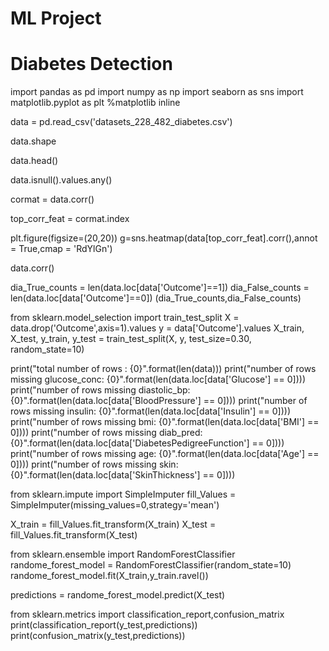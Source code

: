 # ML Project
# Diabetes Detection

import pandas as pd 
import numpy as np
import seaborn as sns
import matplotlib.pyplot as plt
%matplotlib inline

data = pd.read_csv('datasets_228_482_diabetes.csv')

data.shape

data.head()

data.isnull().values.any()

cormat = data.corr()

top_corr_feat = cormat.index

plt.figure(figsize=(20,20))
g=sns.heatmap(data[top_corr_feat].corr(),annot = True,cmap = 'RdYlGn')

data.corr()

dia_True_counts = len(data.loc[data['Outcome']==1])
dia_False_counts  = len(data.loc[data['Outcome']==0])
(dia_True_counts,dia_False_counts)

from sklearn.model_selection import train_test_split
X = data.drop('Outcome',axis=1).values
y = data['Outcome'].values
X_train, X_test, y_train, y_test = train_test_split(X, y, test_size=0.30, random_state=10)

print("total number of rows : {0}".format(len(data)))
print("number of rows missing glucose_conc: {0}".format(len(data.loc[data['Glucose'] == 0])))
print("number of rows missing diastolic_bp: {0}".format(len(data.loc[data['BloodPressure'] == 0])))
print("number of rows missing insulin: {0}".format(len(data.loc[data['Insulin'] == 0])))
print("number of rows missing bmi: {0}".format(len(data.loc[data['BMI'] == 0])))
print("number of rows missing diab_pred: {0}".format(len(data.loc[data['DiabetesPedigreeFunction'] == 0])))
print("number of rows missing age: {0}".format(len(data.loc[data['Age'] == 0])))
print("number of rows missing skin: {0}".format(len(data.loc[data['SkinThickness'] == 0])))

from sklearn.impute import SimpleImputer
fill_Values  = SimpleImputer(missing_values=0,strategy='mean')

X_train = fill_Values.fit_transform(X_train)
X_test = fill_Values.fit_transform(X_test)

from sklearn.ensemble import RandomForestClassifier
randome_forest_model = RandomForestClassifier(random_state=10)
randome_forest_model.fit(X_train,y_train.ravel())

predictions = randome_forest_model.predict(X_test)

from sklearn.metrics import classification_report,confusion_matrix
print(classification_report(y_test,predictions))
print(confusion_matrix(y_test,predictions))













